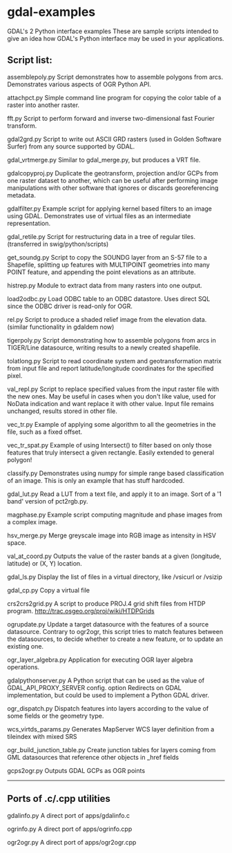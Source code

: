 # gdal-examples
GDAL's  2 Python interface examples
These are sample scripts intended to give an idea how GDAL's
Python interface may be used in your applications.

Script list:
------------------------------------------------------------------------------

assemblepoly.py		Script demonstrates how to assemble polygons from
			arcs.  Demonstrates various aspects of OGR Python API.

attachpct.py		Simple command line program for copying the color table of a
                        raster into another raster.

fft.py			Script to perform forward and inverse two-dimensional
			fast Fourier transform.

gdal2grd.py		Script to write out ASCII GRD rasters (used in Golden
			Software Surfer) from any source supported by GDAL.

gdal_vrtmerge.py	Similar to gdal_merge.py, but produces a VRT file.

gdalcopyproj.py		Duplicate the geotransform, projection and/or GCPs from
			one raster dataset to another, which can be useful after
			performing image manipulations with other software that
			ignores or discards georeferencing metadata.

gdalfilter.py		Example script for applying kernel based filters to
			an image using GDAL.  Demonstrates use of virtual
			files as an intermediate representation.

gdal_retile.py          Script for restructuring data in a tree of regular tiles.
                        (transferred in swig/python/scripts)

get_soundg.py		Script to copy the SOUNDG layer from an S-57 file to
			a Shapefile, splitting up features with MULTIPOINT
			geometries into many POINT feature, and appending
			the point elevations as an attribute.

histrep.py		Module to extract data from many rasters into one output.

load2odbc.py		Load ODBC table to an ODBC datastore.  Uses direct SQL
			since the ODBC driver is read-only for OGR.

rel.py			Script to produce a shaded relief image from the
			elevation data. (similar functionality in gdaldem now)

tigerpoly.py		Script demonstrating how to assemble polygons from
			arcs in TIGER/Line datasource, writing results to
			a newly created shapefile.

tolatlong.py		Script to read coordinate system and geotransformation
			matrix from input file and report latitude/longitude
			coordinates for the specified pixel.

val_repl.py		Script to replace specified values from the input
			raster file with the new ones. May be useful in cases
			when you don't like value, used for NoData indication
			and want replace it with other value. Input file
			remains unchanged, results stored in other file.

vec_tr.py		Example of applying some algorithm to all the
			geometries in the file, such as a fixed offset.

vec_tr_spat.py		Example of using Intersect() to filter based on
			only those features that truly intersect a given
			rectangle.  Easily extended to general polygon!

classify.py             Demonstrates using numpy for simple range based
                        classification of an image.  This is only an example
                        that has stuff hardcoded.

gdal_lut.py             Read a LUT from a text file, and apply it to an image.
                        Sort of a '1 band' version of pct2rgb.py.

magphase.py             Example script computing magnitude and phase images
                        from a complex image.

hsv_merge.py            Merge greyscale image into RGB image as intensity
                        in HSV space.

val_at_coord.py         Outputs the value of the raster bands at a given
                        (longitude, latitude) or (X, Y) location.

gdal_ls.py              Display the list of files in a virtual directory,
                        like /vsicurl or /vsizip

gdal_cp.py              Copy a virtual file

crs2crs2grid.py 	A script to produce PROJ.4 grid shift files from HTDP program.
			http://trac.osgeo.org/proj/wiki/HTDPGrids

ogrupdate.py            Update a target datasource with the features of a source datasource. Contrary to ogr2ogr,
                        this script tries to match features between the datasources,
                        to decide whether to create a new feature, or to update an existing one.

ogr_layer_algebra.py    Application for executing OGR layer algebra operations.

gdalpythonserver.py     A Python script that can be used as the value of GDAL_API_PROXY_SERVER config. option
                        Redirects on GDAL implementation, but could be used to implement a Python GDAL driver.

ogr_dispatch.py         Dispatch features into layers according to the value of
                        some fields or the geometry type.

wcs_virtds_params.py    Generates MapServer WCS layer definition from a tileindex with mixed SRS

ogr_build_junction_table.py Create junction tables for layers coming from GML datasources
                            that reference other objects in _href fields

gcps2ogr.py             Outputs GDAL GCPs as OGR points

------------------------------------------------------------------------------
Ports of .c/.cpp utilities
------------------------------------------------------------------------------

gdalinfo.py             A direct port of apps/gdalinfo.c

ogrinfo.py              A direct port of apps/ogrinfo.cpp

ogr2ogr.py              A direct port of apps/ogr2ogr.cpp
